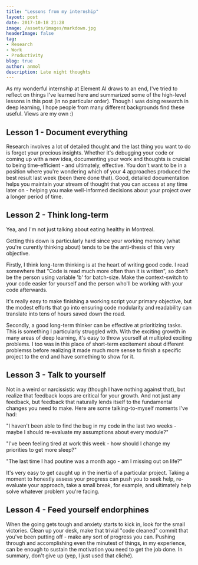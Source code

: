 ```yaml
---
title: "Lessons from my internship"
layout: post
date: 2017-10-18 21:28
image: /assets/images/markdown.jpg
headerImage: false
tag:
- Research
- Work
- Productivity
blog: true
author: anmol
description: Late night thoughts
---
```




As my wonderful internship at Element AI draws to an end, I've tried to reflect on things I've learned here and summarized
some of the high-level lessons in this post (in no particular order). Though I was doing research in deep learning, I hope people 
from many different backgrounds find these useful. Views are my own :)




## Lesson 1 - Document everything

Research involves a lot of detailed thought and the last thing you want to do is forget your precious insights.
Whether it's debugging your code or coming up with a new idea, documenting your work and thoughts is cruicial to being time-efficient - and ultimately, effective. 
You don't want to be in a position where you're wondering which of your 4 approaches produced the best result last week  (been there done that). 
Good, detailed documentation helps you maintain your stream of thought that you can access at any time later on - helping you
make well-informed decisions about your project over a longer period of time.




## Lesson 2 - Think long-term

Yea, and I'm not just talking about eating healthy in Montreal. 

Getting this down is particularly hard since your working memory (what you're curently thinking about) tends to be the anti-thesis of this very objective.  

Firstly, I think long-term thinking is at the heart of writing good code. I read somewhere that "Code is read much more often than it is written", so don't be the person using variable 'b' for batch-size. 
Make the context-switch to your code easier for yourself and 
the person who'll be working with your code afterwards. 

It's really easy to make finishing a working script your primary objective, but the modest efforts that go into ensuring code modularity and readability can translate into tens of hours saved down the road. 

Secondly, a good long-term thinker can be effective at prioritizing tasks. 
This is something I particularly struggled with. With the exciting growith in many areas of deep learning, it's easy
to throw yourself at multipled exciting problems. I too was in this place of short-term excitement about different problemss before realizing it made much more sense to finish 
a specific project to the end and have something to show for it.




## Lesson 3 - Talk to yourself

Not in a weird or narcissistic way (though I have nothing against that), but realize that feedback loops are critical for your growth. And not just any feedback,
but feedback that naturally lends itself to the fundamental changes you need to make. Here are some talking-to-myself moments I've had:

"I haven't been able to find the bug in my code in the last two weeks - maybe I should re-evaluate my assumptions about every module?"

"I've been feeling tired at work this week - how should I change my priorities to get more sleep?"

"The last time I had poutine was a month ago - am I missing out on life?"

It's very easy to get caught up in the inertia of a particular project. Taking a moment to honestly assess your progress can push you to seek help, re-evaluate your approach, take a small break, for example, and ultimately help solve whatever problem you're facing. 




## Lesson 4 - Feed yourself endorphines

When the going gets tough and anxiety starts to kick in, look for the small victories. Clean up your desk, make that trivial "code cleaned" commit that you've been putting off - make any sort of progress you can.
Pushing through and accomplishing even the minutest of things, in my experience, can be enough to sustain the motivation you need to get the job done. In summary, don't give up (yep, I just used that cliché).
